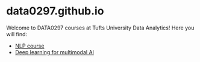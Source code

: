 # data0297.github.io

Welcome to DATA0297 courses at Tufts University Data Analytics! 
Here you will find:
- [NLP course](nlp)
- [Deep learning for multimodal AI](multimodal-ai)
